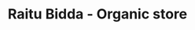 ---
title: "Raitu Bidda - Organic store"
url: /rajamundry/raitu-bidda-organic-store/
shop: supermarket
---